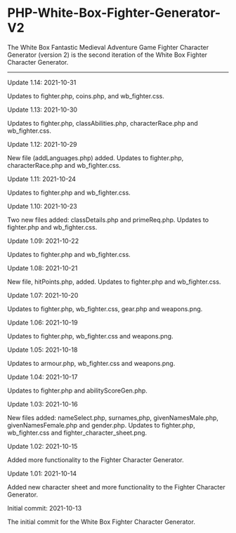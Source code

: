 # PHP-White-Box-Fighter-Generator-V2
The White Box Fantastic Medieval Adventure Game Fighter Character Generator (version 2) is the second iteration of the White Box Fighter Character Generator.


--------------------


Update 1.14: 2021-10-31

Updates to fighter.php, coins.php, and wb_fighter.css.


Update 1.13: 2021-10-30

Updates to fighter.php, classAbilities.php, characterRace.php and wb_fighter.css.



Update 1.12: 2021-10-29

New file (addLanguages.php) added. Updates to fighter.php, characterRace.php and wb_fighter.css.


Update 1.11: 2021-10-24

Updates to fighter.php and wb_fighter.css.



Update 1.10: 2021-10-23

Two new files added: classDetails.php and primeReq.php.  Updates to fighter.php and wb_fighter.css.



Update 1.09: 2021-10-22

Updates to fighter.php and wb_fighter.css.


Update 1.08: 2021-10-21

New file, hitPoints.php, added. Updates to fighter.php and wb_fighter.css.


Update 1.07: 2021-10-20

Updates to fighter.php, wb_fighter.css, gear.php and weapons.png.


Update 1.06: 2021-10-19

Updates to fighter.php, wb_fighter.css and weapons.png.



Update 1.05: 2021-10-18

Updates to armour.php, wb_fighter.css and weapons.png.



Update 1.04: 2021-10-17

Updates to fighter.php and abilityScoreGen.php. 


Update 1.03: 2021-10-16

New files added: nameSelect.php, surnames,php, givenNamesMale.php, givenNamesFemale.php and gender.php.  Updates to fighter.php, wb_fighter.css and fighter_character_sheet.png.


Update 1.02: 2021-10-15

Added more functionality to the Fighter Character Generator.




Update 1.01: 2021-10-14

Added new character sheet and more functionality to the Fighter Character Generator.




Initial commit: 2021-10-13

The initial commit for the White Box Fighter Character Generator.
